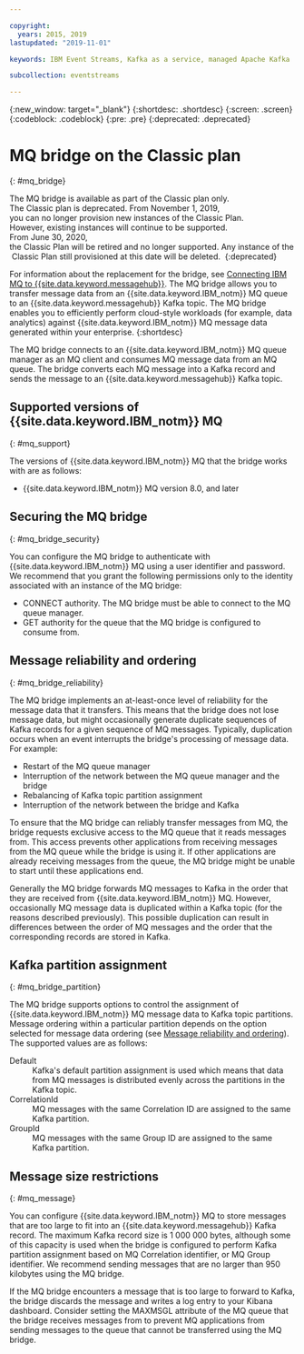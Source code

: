 ```yaml
---

copyright:
  years: 2015, 2019
lastupdated: "2019-11-01"

keywords: IBM Event Streams, Kafka as a service, managed Apache Kafka

subcollection: eventstreams

---
```


{:new_window: target="_blank"}
{:shortdesc: .shortdesc}
{:screen: .screen}
{:codeblock: .codeblock}
{:pre: .pre}
{:deprecated: .deprecated}

# MQ bridge on the Classic plan 
{: #mq_bridge}

The MQ bridge is available as part of the Classic plan only. The Classic plan is deprecated. From November 1, 2019, you can no longer provision new instances of the Classic Plan. <br/>However, existing instances will continue to be supported.
From June 30, 2020, the Classic Plan will be retired and no longer supported. Any instance of the Classic Plan still provisioned at this date will be deleted. 
{:deprecated}

For information about the replacement for the bridge, see [Connecting IBM MQ to {{site.data.keyword.messagehub}}](/docs/services/EventStreams?topic=eventstreams-mq_connector).
The MQ bridge allows you to transfer message data from an {{site.data.keyword.IBM_notm}}
 MQ queue to an {{site.data.keyword.messagehub}} Kafka topic. The MQ bridge enables you to efficiently perform cloud-style workloads (for example, data analytics) against {{site.data.keyword.IBM_notm}} MQ message data generated within your enterprise.
 {:shortdesc}

The MQ bridge connects to an {{site.data.keyword.IBM_notm}} MQ queue manager as an MQ client and consumes MQ message data from an MQ queue. The bridge converts each MQ message into a Kafka record and sends the message to an {{site.data.keyword.messagehub}} Kafka topic.

## Supported versions of {{site.data.keyword.IBM_notm}} MQ
{: #mq_support}

The versions of {{site.data.keyword.IBM_notm}} MQ that the bridge works with are as follows:

* {{site.data.keyword.IBM_notm}} MQ version 8.0, and later

## Securing the MQ bridge
{: #mq_bridge_security}

You can configure the MQ bridge to authenticate with {{site.data.keyword.IBM_notm}} MQ using a user identifier and password. We recommend that you grant the following permissions only to the identity associated with an instance of the MQ bridge:

* CONNECT authority. The MQ bridge must be able to connect to the MQ queue manager.
* GET authority for the queue that the MQ bridge is configured to consume from.

## Message reliability and ordering
{: #mq_bridge_reliability}

The MQ bridge implements an at-least-once level of reliability for the message data that it
transfers. This means that the bridge does not lose message data, but might occasionally generate
duplicate sequences of Kafka records for a given sequence of MQ messages. Typically, duplication
occurs when an event interrupts the bridge's processing of message data. For example:

* Restart of the MQ queue manager
* Interruption of the network between the MQ queue manager and the bridge
* Rebalancing of Kafka topic partition assignment
* Interruption of the network between the bridge and Kafka

To ensure that the MQ bridge can reliably transfer messages from MQ, the bridge requests
exclusive access to the MQ queue that it reads messages from. This access prevents other
applications from receiving messages from the MQ queue while the bridge is using it. If other
applications are already receiving messages from the queue, the MQ bridge might be unable to start
until these applications end.

Generally the MQ bridge forwards MQ messages to Kafka in the order that they are received from {{site.data.keyword.IBM_notm}} MQ. However, occasionally MQ message data is duplicated within a Kafka topic (for the reasons described previously). This possible duplication can result in differences between the order of MQ messages and the order that the corresponding records are stored in Kafka.

## Kafka partition assignment
{: #mq_bridge_partition}

The MQ bridge supports options to control the assignment of {{site.data.keyword.IBM_notm}} MQ message data to Kafka topic partitions. Message ordering within a particular partition depends on the option selected for message data ordering (see [Message reliability and ordering](#mq_bridge_reliability)). The supported values are as follows:
<dl><dt>Default</dt>
<dd>Kafka's default partition assignment is used which means that data from MQ messages is
distributed evenly across the partitions in the Kafka topic.</dd>
<dt>CorrelationId</dt>
<dd>MQ messages with the same Correlation ID are assigned to the same Kafka partition.</dd>
<dt>GroupId</dt>
<dd>MQ messages with the same Group ID are assigned to the same Kafka partition.
</dd>
</dl>

## Message size restrictions
{: #mq_message}

You can configure {{site.data.keyword.IBM_notm}} MQ to store messages that are too large to fit into an {{site.data.keyword.messagehub}} Kafka record. The maximum Kafka record size
is 1 000 000 bytes, although some of this capacity is used when the bridge is configured to perform
Kafka partition assignment based on MQ Correlation identifier, or MQ Group identifier. We recommend
sending messages that are no larger than 950 kilobytes using the MQ bridge.

If the MQ bridge encounters a message that is too large to forward to Kafka, the bridge discards
the message and writes a log entry to your Kibana dashboard. Consider setting the MAXMSGL attribute
of the MQ queue that the bridge receives messages from to prevent MQ applications from sending
messages to the queue that cannot be transferred using the MQ bridge.
